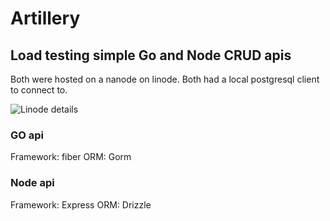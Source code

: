# Artillery

## Load testing simple Go and Node CRUD apis
Both were hosted on a nanode on linode. 
Both had a local postgresql client to connect to.


![Linode details](../images/Nanode.png)

### GO api
Framework: fiber
ORM: Gorm

### Node api
Framework: Express
ORM: Drizzle
